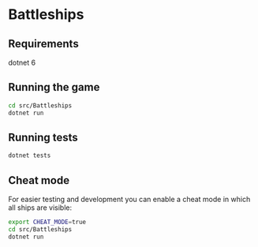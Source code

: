 # Battleships

## Requirements
dotnet 6

## Running the game
```bash
cd src/Battleships
dotnet run
```

## Running tests
```bash
dotnet tests
```

## Cheat mode
For easier testing and development you can enable a cheat mode in which all ships are visible:
```bash
export CHEAT_MODE=true
cd src/Battleships
dotnet run
```
